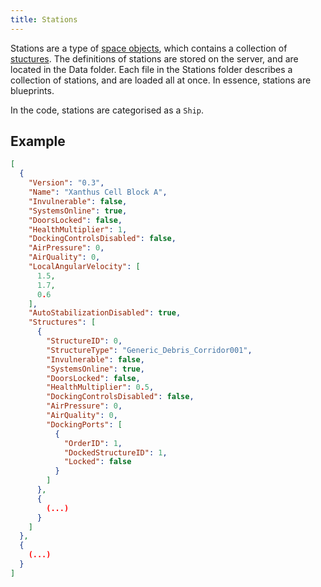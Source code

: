 ```yaml
---
title: Stations
---
```


Stations are a type of [space objects](space-objects), which contains a collection of [stuctures](client-loading). The definitions of stations are stored on the server, and are located in the Data folder. Each file in the Stations folder describes a collection of stations, and are loaded all at once. In essence, stations are blueprints.

In the code, stations are categorised as a ``Ship``.

## Example
```json
[
  {
    "Version": "0.3",
    "Name": "Xanthus Cell Block A",
    "Invulnerable": false,
    "SystemsOnline": true,
    "DoorsLocked": false,
    "HealthMultiplier": 1,
    "DockingControlsDisabled": false,
    "AirPressure": 0,
    "AirQuality": 0,
    "LocalAngularVelocity": [
      1.5,
      1.7,
      0.6
    ],
    "AutoStabilizationDisabled": true,
    "Structures": [
      {
        "StructureID": 0,
        "StructureType": "Generic_Debris_Corridor001",
        "Invulnerable": false,
        "SystemsOnline": true,
        "DoorsLocked": false,
        "HealthMultiplier": 0.5,
        "DockingControlsDisabled": false,
        "AirPressure": 0,
        "AirQuality": 0,
        "DockingPorts": [
          {
            "OrderID": 1,
            "DockedStructureID": 1,
            "Locked": false
          }
        ]
      },
      {
        (...)
      }
    ]
  },
  {
    (...)
  }
]
```
